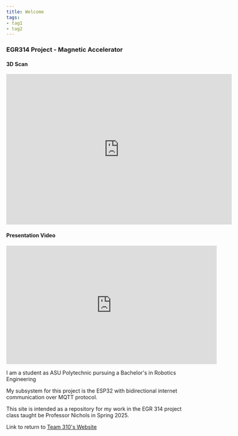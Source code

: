 ```yaml
---
title: Welcome
tags:
- tag1
- tag2
---
```


### EGR314 Project - Magnetic Accelerator
#### 3D Scan
<iframe src="https://lumalabs.ai/embed/3022bc8c-3bbc-4fa1-8d5c-b79c90673635?mode=sparkles&background=%23ffffff&color=%23000000&showTitle=true&loadBg=true&logoPosition=bottom-left&infoPosition=bottom-right&cinematicVideo=undefined&showMenu=false" width="600" height="400" frameborder="0" title="luma embed" style="border: none;"></iframe>

#### Presentation Video

<iframe width="560" height="315" src="https://www.youtube.com/embed/DEnLz9EuT0c?si=OeEWlVx6P0Qzz1EP" title="YouTube video player" frameborder="0" allow="accelerometer; autoplay; clipboard-write; encrypted-media; gyroscope; picture-in-picture; web-share" referrerpolicy="strict-origin-when-cross-origin" allowfullscreen></iframe>

I am a student as ASU Polytechnic pursuing a Bachelor's in Robotics Engineering

My subsystem for this project is the ESP32 with bidirectional internet communication over MQTT protocol.

This site is intended as a repository for my work in the EGR 314 project class taught be Professor Nichols in Spring 2025.

Link to return to [Team 310's Website](https://asu-egr314-2025-s-310.github.io/)
